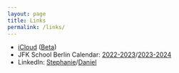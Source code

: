 ```yaml
---
layout: page
title: Links
permalink: /links/
---
```


- [iCloud](http://icloud.com) ([Beta](http://beta.icloud.com))
- JFK School Berlin Calendar: [2022-2023](https://www.jfks.de/pdf/Calendar_2022-2023.pdf)/[2023-2024](https://www.jfks.de/pdf/Calendar_2023-2024_REV.pdf)
- LinkedIn: [Stephanie](https://www.linkedin.com/in/stephanie-geske-7185014/)/[Daniel](https://www.linkedin.com/in/dgeske/)
